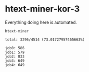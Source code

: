 # htext-miner-kor-3

Everything doing here is automated.

```
htext-miner

total: 3296/4514 (73.01727957465663%)

job0: 586
job1: 579
job2: 833
job3: 649
job4: 649
```